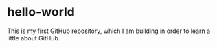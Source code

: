 # hello-world
This is my first GitHub repository, which I am building in order to learn a little about GitHub.
